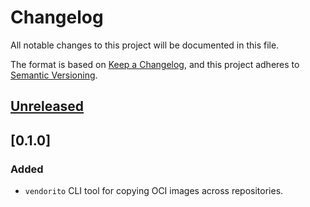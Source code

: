 # Changelog

All notable changes to this project will be documented in this file.

The format is based on [Keep a Changelog](https://keepachangelog.com/en/1.0.0/),
and this project adheres to [Semantic Versioning](https://semver.org/spec/v2.0.0.html).

## [Unreleased]

## [0.1.0]

### Added

- `vendorito` CLI tool for copying OCI images across repositories.

[unreleased]: https://github.com/neosperience/vendorito/compare/v0.1.0...HEAD
[v0.1.0]: https://github.com/neosperience/vendorito/releases/tag/v0.1.0